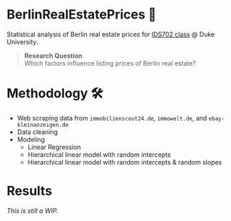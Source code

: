 # BerlinRealEstatePrices 🏡
Statistical analysis of Berlin real estate prices for [IDS702 class](https://ids702-f21.olanrewajuakande.com) @ Duke University.

> **Research Question**  
> Which factors influence listing prices of Berlin real estate?

# Methodology 🛠️
- Web scraping data from `immobilienscout24.de`, `immowelt.de`, and `ebay-kleinanzeigen.de`
- Data cleaning
- Modeling
  - Linear Regression
  - Hierarchical linear model with random intercepts
  - Hierarchical linear model with random intercepts & random slopes
 
 # Results
*This is still a WIP.*
